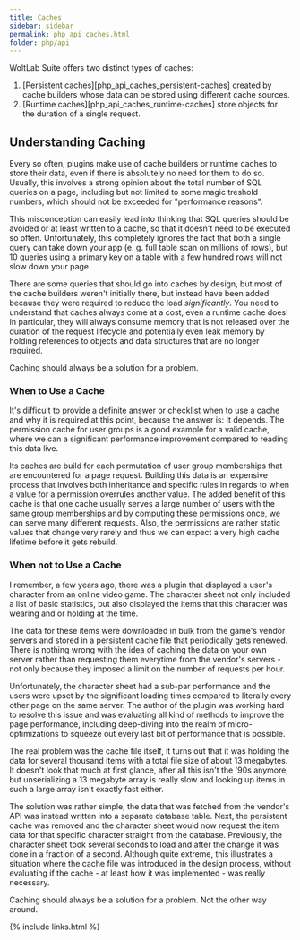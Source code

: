 ```yaml
---
title: Caches
sidebar: sidebar
permalink: php_api_caches.html
folder: php/api
---
```


WoltLab Suite offers two distinct types of caches:

1. [Persistent caches][php_api_caches_persistent-caches] created by cache builders whose data can be stored using different cache sources.
2. [Runtime caches][php_api_caches_runtime-caches] store objects for the duration of a single request.

## Understanding Caching

Every so often, plugins make use of cache builders or runtime caches to store
their data, even if there is absolutely no need for them to do so. Usually, this
involves a strong opinion about the total number of SQL queries on a page,
including but not limited to some magic treshold numbers, which should not be
exceeded for "performance reasons".

This misconception can easily lead into thinking that SQL queries should be
avoided or at least written to a cache, so that it doesn't need to be executed
so often. Unfortunately, this completely ignores the fact that both a single
query can take down your app (e. g. full table scan on millions of rows), but
10 queries using a primary key on a table with a few hundred rows will not slow
down your page.

There are some queries that should go into caches by design, but most of the
cache builders weren't initially there, but instead have been added because
they were required to reduce the load _significantly_. You need to understand
that caches always come at a cost, even a runtime cache does! In particular,
they will always consume memory that is not released over the duration of the
request lifecycle and potentially even leak memory by holding references to
objects and data structures that are no longer required.

Caching should always be a solution for a problem.

### When to Use a Cache

It's difficult to provide a definite answer or checklist when to use a cache
and why it is required at this point, because the answer is: It depends. The
permission cache for user groups is a good example for a valid cache, where
we can a significant performance improvement compared to reading this data live.

Its caches are build for each permutation of user group memberships that are
encountered for a page request. Building this data is an expensive process that
involves both inheritance and specific rules in regards to when a value for a
permission overrules another value. The added benefit of this cache is that one
cache usually serves a large number of users with the same group memberships and
by computing these permissions once, we can serve many different requests. Also,
the permissions are rather static values that change very rarely and thus we can
expect a very high cache lifetime before it gets rebuild.

### When not to Use a Cache

I remember, a few years ago, there was a plugin that displayed a user's character
from an online video game. The character sheet not only included a list of basic
statistics, but also displayed the items that this character was wearing and or
holding at the time.

The data for these items were downloaded in bulk from the game's vendor servers
and stored in a persistent cache file that periodically gets renewed. There is
nothing wrong with the idea of caching the data on your own server rather than
requesting them everytime from the vendor's servers - not only because they
imposed a limit on the number of requests per hour.

Unfortunately, the character sheet had a sub-par performance and the users were
upset by the significant loading times compared to literally every other page
on the same server. The author of the plugin was working hard to resolve this
issue and was evaluating all kind of methods to improve the page performance,
including deep-diving into the realm of micro-optimizations to squeeze out every
last bit of performance that is possible.

The real problem was the cache file itself, it turns out that it was holding the
data for several thousand items with a total file size of about 13 megabytes.
It doesn't look that much at first glance, after all this isn't the '90s anymore,
but unserializing a 13 megabyte array is really slow and looking up items in such
a large array isn't exactly fast either.

The solution was rather simple, the data that was fetched from the vendor's API
was instead written into a separate database table. Next, the persistent cache
was removed and the character sheet would now request the item data for that
specific character straight from the database. Previously, the character sheet
took several seconds to load and after the change it was done in a fraction of
a second. Although quite extreme, this illustrates a situation where the cache
file was introduced in the design process, without evaluating if the cache -
at least how it was implemented - was really necessary.

Caching should always be a solution for a problem. Not the other way around.

{% include links.html %}
